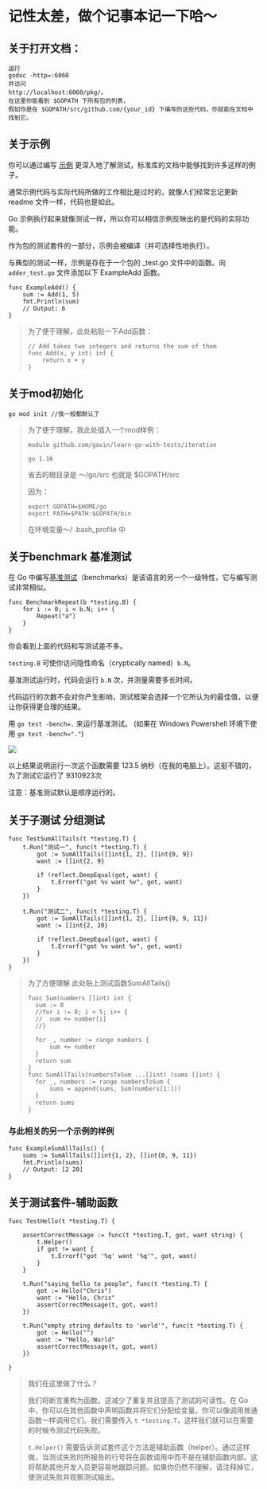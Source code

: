 # 记性太差，做个记事本记一下哈～

## 关于打开文档：

```
运行 
godoc -http=:6060 
并访问 
http://localhost:6060/pkg/。
在这里你能看到 $GOPATH 下所有包的列表，
假如你是在 $GOPATH/src/github.com/{your_id} 下编写的这些代码，你就能在文档中找到它。
```

## 关于示例

你可以通过编写 [示例](https://blog.golang.org/examples) 更深入地了解测试，标准库的文档中能够找到许多这样的例子。

通常示例代码与实际代码所做的工作相比是过时的，就像人们经常忘记更新 readme 文件一样，代码也是如此。

Go 示例执行起来就像测试一样，所以你可以相信示例反映出的是代码的实际功能。

作为包的测试套件的一部分，示例会被编译（并可选择性地执行）。

与典型的测试一样，示例是存在于一个包的 _test.go 文件中的函数。向 `adder_test.go` 文件添加以下 ExampleAdd 函数。

```
func ExampleAdd() {
    sum := Add(1, 5)
    fmt.Println(sum)
    // Output: 6
}
```

> 为了便于理解，此处粘贴一下Add函数：
>
> ```
> // Add takes two integers and returns the sum of them
> func Add(x, y int) int {
>     return x + y
> }
> ```

## 关于mod初始化

```
go mod init //我一般都默认了
```

> 为了便于理解，我此处插入一个mod样例：
>
> ```
> module github.com/gavin/learn-go-with-tests/iteration
> 
> go 1.16
> 
> ```
>
> 省去的根目录是 ～/go/src 也就是 $GOPATH/src
>
> 因为：
>
> ```
> export GOPATH=$HOME/go
> export PATH=$PATH:$GOPATH/bin
> ```
>
> 在环境变量～/ .bash_profile 中

## 关于benchmark 基准测试

在 Go 中编写[基准测试](https://golang.org/pkg/testing/#hdr-Benchmarks)（benchmarks）是该语言的另一个一级特性，它与编写测试非常相似。



```
func BenchmarkRepeat(b *testing.B) {
    for i := 0; i < b.N; i++ {
        Repeat("a")
    }
}
```

你会看到上面的代码和写测试差不多。

`testing.B` 可使你访问隐性命名（cryptically named）`b.N`。

基准测试运行时，代码会运行 `b.N` 次，并测量需要多长时间。

代码运行的次数不会对你产生影响，测试框架会选择一个它所认为的最佳值，以便让你获得更合理的结果。

用 `go test -bench=.` 来运行基准测试。 (如果在 Windows Powershell 环境下使用 `go test -bench="."`)

![](https://gitee.com/gavinyjb/images/raw/master/img/20210409142822.png)

以上结果说明运行一次这个函数需要 123.5 纳秒（在我的电脑上）。这挺不错的，为了测试它运行了 9310923次

注意：基准测试默认是顺序运行的。

## 关于子测试 分组测试

```
func TestSumAllTails(t *testing.T) {
	t.Run("测试一", func(t *testing.T) {
		got := SumAllTails([]int{1, 2}, []int{0, 9})
		want := []int{2, 9}

		if !reflect.DeepEqual(got, want) {
			t.Errorf("got %v want %v", got, want)
		}
	})

	t.Run("测试二", func(t *testing.T) {
		got := SumAllTails([]int{1, 2}, []int{0, 9, 11})
		want := []int{2, 20}

		if !reflect.DeepEqual(got, want) {
			t.Errorf("got %v want %v", got, want)
		}
	})
}
```

> 为了方便理解 此处贴上测试函数SumAllTails()
>
> ```
> func Sum(numbers []int) int {
> 	sum := 0
> 	//for i := 0; i < 5; i++ {
> 	//	sum += number[i]
> 	//}
> 
> 	for _, number := range numbers {
> 		sum += number
> 	}
> 	return sum
> }
> func SumAllTails(numbersToSum ...[]int) (sums []int) {
> 	for _, numbers := range numbersToSum {
> 		sums = append(sums, Sum(numbers[1:]))
> 	}
> 	return sums
> }
> 
> ```

### 与此相关的另一个示例的样例

```
func ExampleSumAllTails() {
	sums := SumAllTails([]int{1, 2}, []int{0, 9, 11})
	fmt.Println(sums)
	// Output: [2 20]
}
```

## 关于测试套件-辅助函数

```
func TestHello(t *testing.T) {

    assertCorrectMessage := func(t *testing.T, got, want string) {
        t.Helper()
        if got != want {
            t.Errorf("got '%q' want '%q'", got, want)
        }
    }

    t.Run("saying hello to people", func(t *testing.T) {
        got := Hello("Chris")
        want := "Hello, Chris"
        assertCorrectMessage(t, got, want)
    })

    t.Run("empty string defaults to 'world'", func(t *testing.T) {
        got := Hello("")
        want := "Hello, World"
        assertCorrectMessage(t, got, want)
    })

}
```

> 我们在这里做了什么？
>
> 我们将断言重构为函数。这减少了重复并且提高了测试的可读性。在 Go 中，你可以在其他函数中声明函数并将它们分配给变量。你可以像调用普通函数一样调用它们。我们需要传入 `t *testing.T`，这样我们就可以在需要的时候令测试代码失败。
>
> `t.Helper()` 需要告诉测试套件这个方法是辅助函数（helper）。通过这样做，当测试失败时所报告的行号将在函数调用中而不是在辅助函数内部。这将帮助其他开发人员更容易地跟踪问题。如果你仍然不理解，请注释掉它，使测试失败并观察测试输出。